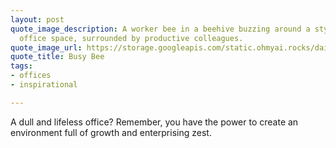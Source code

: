 ```yaml
---
layout: post
quote_image_description: A worker bee in a beehive buzzing around a stylish and vibrant
  office space, surrounded by productive colleagues.
quote_image_url: https://storage.googleapis.com/static.ohmyai.rocks/daily/2023-12-29.jpg
quote_title: Busy Bee
tags:
- offices
- inspirational

---
```


A dull and lifeless office? Remember, you have the power to create an environment full of growth and enterprising zest.